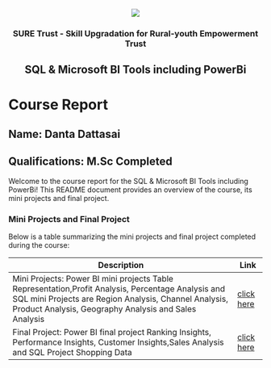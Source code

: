 <!-- PROJECT LOGO -->
<br />

<div align="center">
   <img src='https://user-images.githubusercontent.com/73131499/166115643-d3187f47-d38f-41b2-ae42-5ecbbc60de14.png' />


<h3 align="center">SURE Trust - Skill Upgradation for Rural-youth Empowerment Trust</h3>
  <h2> SQL & Microsoft BI Tools including PowerBi </h2>
</div>

# Course Report

## Name: Danta Dattasai

## Qualifications: M.Sc Completed

Welcome to the course report for the SQL & Microsoft BI Tools including PowerBi! This README document provides an overview of the course, its mini projects and final project.

### Mini Projects and Final Project

Below is a table summarizing the mini projects and final project completed during the course:

| Description                               | Link                                    |
|-------------------------------------------|-----------------------------------------|
| Mini Projects: Power BI mini projects Table Representation,Profit Analysis, Percentage Analysis and SQL mini Projects are Region Analysis, Channel Analysis, Product Analysis, Geography Analysis and Sales Analysis     | [click here](https://github.com/sure-trust/G11_SQL-PowerBI/tree/main/Mini%20Projects/Datta%20Sai)                         |
| Final Project: Power BI final project Ranking Insights, Performance Insights, Customer Insights,Sales Analysis and SQL Project Shopping Data      | [click here](https://github.com/sure-trust/G11_SQL-PowerBI/tree/main/Final%20Capstone%20Project/Datta%20Sai)                         |